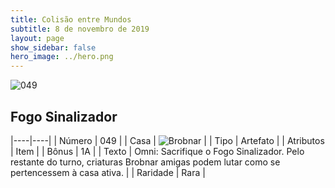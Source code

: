 ```yaml
---
title: Colisão entre Mundos
subtitle: 8 de novembro de 2019
layout: page
show_sidebar: false
hero_image: ../hero.png
---
```


![049](https://cdn.keyforgegame.com/media/card_front/pt/452_049_FCF8VQQJ26MG_pt.png)

## Fogo Sinalizador

|----|----|
| Número | 049 |
| Casa | ![Brobnar](https://archonarcana.com/images/thumb/e/e0/Brobnar.png/22px-Brobnar.png "Brobnar") |
| Tipo | Artefato |
| Atributos | Item |
| Bônus | 1A |
| Texto | Omni: Sacrifique o Fogo Sinalizador. Pelo restante do turno, criaturas Brobnar amigas podem lutar como se pertencessem à casa ativa. |
| Raridade | Rara |
